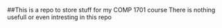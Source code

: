 ##This is a repo to store stuff for my COMP 1701 course
There is nothing usefull or even intresting in this repo
